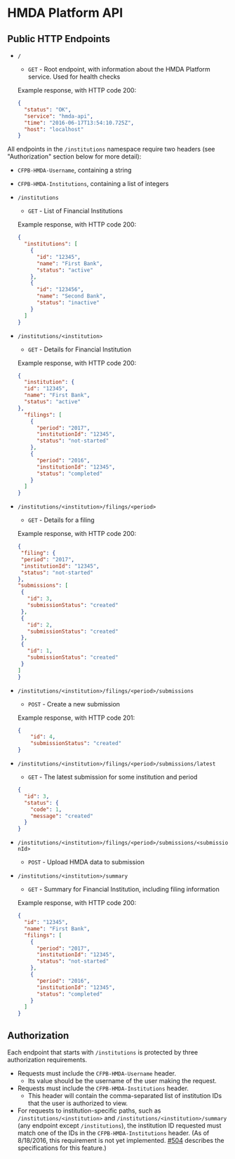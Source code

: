 # HMDA Platform API

## Public HTTP Endpoints

* `/`
    * `GET` - Root endpoint, with information about the HMDA Platform service. Used for health checks

    Example response, with HTTP code 200:

    ```json
    {
      "status": "OK",
      "service": "hmda-api",
      "time": "2016-06-17T13:54:10.725Z",
      "host": "localhost"
    }
    ```

All endpoints in the `/institutions` namespace require two headers (see "Authorization" section below for more detail):
* `CFPB-HMDA-Username`, containing a string
* `CFPB-HMDA-Institutions`, containing a list of integers


* `/institutions`
    * `GET` - List of Financial Institutions

    Example response, with HTTP code 200:

    ```json
    {
      "institutions": [
        {
          "id": "12345",
          "name": "First Bank",
          "status": "active"
        },
        {
          "id": "123456",
          "name": "Second Bank",
          "status": "inactive"
        }
      ]
    }
    ```

* `/institutions/<institution>`
    * `GET` - Details for Financial Institution

    Example response, with HTTP code 200:

    ```json
    {
      "institution": {
      "id": "12345",
      "name": "First Bank",
      "status": "active"
    },
      "filings": [
        {
          "period": "2017",
          "institutionId": "12345",
          "status": "not-started"
        },
        {
          "period": "2016",
          "institutionId": "12345",
          "status": "completed"
        }
      ]
    }
    ```


* `/institutions/<institution>/filings/<period>`
    * `GET` - Details for a filing

    Example response, with HTTP code 200:

    ```json
   {
     "filing": {
     "period": "2017",
     "institutionId": "12345",
     "status": "not-started"
   },
   "submissions": [
     {
       "id": 3,
       "submissionStatus": "created"
     },
     {
       "id": 2,
       "submissionStatus": "created"
     },
     {
       "id": 1,
       "submissionStatus": "created"
     }
   ]
   }
    ```

* `/institutions/<institution>/filings/<period>/submissions`

    * `POST` - Create a new submission

    Example response, with HTTP code 201:

    ```json
    {
        "id": 4,
        "submissionStatus": "created"
    }
    ```
    
* `/institutions/<institution>/filings/<period>/submissions/latest`

    * `GET` - The latest submission for some institution and period
    
    ```json
    {
      "id": 3,
      "status": {
        "code": 1,
        "message": "created"
      }
    }
    ```


* `/institutions/<institution>/filings/<period>/submissions/<submissionId>`
    * `POST` - Upload HMDA data to submission


* `/institutions/<institution>/summary`
    * `GET` - Summary for Financial Institution, including filing information

    Example response, with HTTP code 200:

    ```json
    {
      "id": "12345",
      "name": "First Bank",
      "filings": [
        {
          "period": "2017",
          "institutionId": "12345",
          "status": "not-started"
        },
        {
          "period": "2016",
          "institutionId": "12345",
          "status": "completed"
        }
      ]
    }
    ```

## Authorization
Each endpoint that starts with `/institutions` is protected by three authorization requirements.

* Requests must include the `CFPB-HMDA-Username` header.
  * Its value should be the username of the user making the request.
* Requests must include the `CFPB-HMDA-Institutions` header.
  * This header will contain the comma-separated list of institution IDs
    that the user is authorized to view.
* For requests to institution-specific paths, such as `/institutions/<institution>`
  and `/institutions/<institution>/summary` (any endpoint except `/institutions`),
  the institution ID requested must match one of the IDs in the `CFPB-HMDA-Institutions`
  header. (As of 8/18/2016, this requirement is not yet implemented.
  [#504](https://github.com/cfpb/hmda-platform/issues/504) describes the specifications for
  this feature.)
